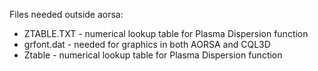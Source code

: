 Files needed outside aorsa:
  - ZTABLE.TXT - numerical lookup table for Plasma Dispersion function 
  - grfont.dat - needed for graphics in both AORSA and CQL3D
  - Ztable - numerical lookup table for Plasma Dispersion function 

